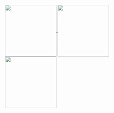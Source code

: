 <a href="https://github.com/hhk7734">
  <img align="center" height="170em" src="https://github-readme-stats.vercel.app/api?username=hhk7734&theme=algolia&count_private=true&show_icons=true&include_all_commits=true&custom_title=Hyeonki%20Hong%20-%20hhk7734&card_width=450" />
</a>

<a href="https://github.com/hhk-hits">
  <img align="center" height="170em" src="https://github-readme-stats.vercel.app/api?username=hhk-hits&theme=algolia&count_private=true&show_icons=true&include_all_commits=true&custom_title=Hyeonki%20Hong%20-%20hhk-hits&card_width=450" />
</a>

<a href="https://github.com/hhk7734">
  <img align="center" height="170em" src="https://github-readme-stats.vercel.app/api/top-langs/?username=hhk7734&layout=compact&theme=algolia&card_width=370&langs_count=6&exclude_repo=wiki.loliot.net&include_forks=true" />
</a>
